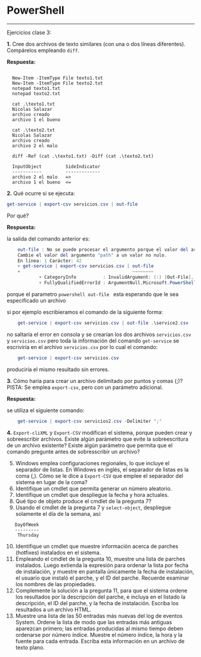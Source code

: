 ﻿# PowerShell
-------------

Ejercicios clase 3: 

**1.** Cree dos archivos de texto similares (con una o dos líneas diferentes).
   Compárelos empleando ``diff``.

**Respuesta:**

```console

  New-Item -ItemType File texto1.txt
  New-Item -ItemType File texto2.txt
  notepad texto1.txt
  notepad texto2.txt

  cat .\texto1.txt
  Nicolas Salazar
  archivo creado
  archivo 1 el bueno 

  cat .\texto2.txt
  Nicolas Salazar
  archivo creado
  archivo 2 el malo

  diff -Ref (cat .\texto1.txt) -Diff (cat .\texto2.txt)

  InputObject         SideIndicator
  -----------         -------------
  archivo 2 el malo   =>           
  archivo 1 el bueno  <=           
```  

**2.** Qué ocurre si se ejecuta:
   ```powershell
   get-service | export-csv servicios.csv | out-file
   ```
 Por qué?

**Respuesta:**

la salida del comando anterior es: 

```powershell
	out-file : No se puede procesar el argumento porque el valor del argumento "path" es NULL. 
	Cambie el valor del argumento "path" a un valor no nulo.
	En línea: 1 Carácter: 42
	+ get-service | export-csv servicios.csv | out-file
	+                                          ~~~~~~~~
    		+ CategoryInfo          : InvalidArgument: (:) [Out-File], PSArgumentNullException
    		+ FullyQualifiedErrorId : ArgumentNull,Microsoft.PowerShell.Commands.OutFileCommand

```

porque el parametro ```powershell out-file ``` esta esperando que le sea especificado un archivo 

si por ejemplo escribieramos el comando de la siguiente forma: 

```powershell 
	get-service | export-csv servicios.csv | out-file .\service2.csv
```
no saltaría el error en consola y se crearían los dos archivos ```servicios.csv``` y ```servicios.csv```
pero toda la información del comando ```get-service``` se escriviría en el archivo ```servicios.csv```
por lo cual el comando: 

```powershell 
	get-service | export-csv servicios.csv 
```

produciría el mismo resultado sin errores. 


**3.** Cómo haría para crear un archivo delimitado por puntos y comas (;)?
   PISTA: Se emplea ``export-csv``, pero con un parámetro adicional.

**Respuesta:**

se utiliza el siguiente comando: 

```powershell
	get-service | export-csv servicios2.csv -Delimiter ";"
```

**4.** ``Export-cliXML`` y ``Export-CSV`` modifican el sistema, porque pueden crear
   y sobreescribir archivos. Existe algún parámetro que evite la
   sobreescritura de un archivo existente? Existe algún parámetro que
   permita que el comando pregunte antes de sobresscribir un archivo?

5. Windows emplea configuraciones regionales, lo que incluye el separador de
   listas. En Windows en inglés, el separador de listas es la coma (,).
   Cómo se le dice a ``Export-CSV`` que emplee el separador del sistema en lugar
   de la coma?
6. Identifique un cmdlet que permita generar un número aleatorio.
7. Identifique un cmdlet que despliegue la fecha y hora actuales.
8. Qué tipo de objeto produce el cmdlet de la pregunta 7?
9. Usando el cmdlet de la pregunta 7 y ``select-object``, despliegue solamente
   el día de la semana, así:

```console
   DayOfWeek
   ---------
    Thursday
```

10. Identifique un cmdlet que muestre información acerca de parches (hotfixes)
    instalados en el sistema.
11. Empleando el cmdlet de la pregunta 10, muestre una lista de parches
    instalados. Luego extienda la expresión para ordenar la lista por fecha
    de instalación, y muestre en pantalla únicamente la fecha de instalación,
    el usuario que instaló el parche, y el ID del parche. Recuerde examinar
    los nombres de las propiedades.
12. Complemente la solución a la pregunta 11, para que el sistema ordene los
    resultados por la descripción del parche, e incluya en el listado la
    descripción, el ID del parche, y la fecha de instalación.
    Escriba los resultados a un archivo HTML.
13. Muestre una lista de las 50 entradas más nuevas del log de eventos System.
    Ordene la lista de modo que las entradas más antiguas aparezcan primero;
    las entradas producidas al mismo tiempo deben ordenarse por número índice.
    Muestre el número índice, la hora y la fuente para cada entrada. Escriba
    esta información en un archivo de texto plano.

